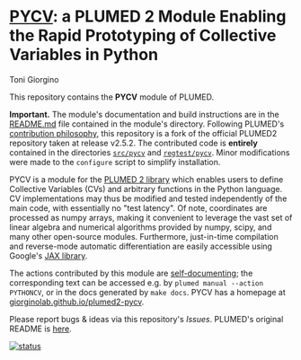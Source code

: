 [PYCV](https://giorginolab.github.io/plumed2-pycv): a PLUMED 2 Module Enabling the Rapid Prototyping of Collective Variables in Python
==========

Toni Giorgino

This repository contains the **PYCV** module of PLUMED. 

**Important.** The module's documentation and build instructions are in the [README.md](src/pycv/README.md) file contained in the module's directory. Following PLUMED's [contribution philosophy](https://www.plumed.org/doc-v2.5/developer-doc/html/_how_to_contribute_to_plumed.html), this repository is a fork of the official PLUMED2 repository taken at release v2.5.2. The contributed code is **entirely** contained in the directories [`src/pycv`](src/pycv) and [`regtest/pycv`](regtest/pycv).  Minor modifications were made to the `configure` script to simplify installation.

PYCV is a module for the [PLUMED 2 library](https://www.plumed.org) which enables users to define Collective Variables (CVs) and arbitrary functions in the Python language. CV implementations may thus be modified and tested independently of the main code, with essentially no "test latency". Of note, coordinates are processed as numpy arrays, making it convenient to leverage the vast set of linear algebra and numerical algorithms provided by numpy, scipy, and many other open-source modules. Furthermore, just-in-time compilation and reverse-mode automatic differentiation are easily accessible using Google's [JAX library](https://github.com/google/jax).

The actions contributed by this module are [self-documenting](https://www.plumed.org/doc-v2.5/developer-doc/html/using_doxygen.html); the corresponding text can be accessed e.g. by `plumed manual --action PYTHONCV`, or in the docs generated by `make docs`.  PYCV has a homepage at [giorginolab.github.io/plumed2-pycv](https://giorginolab.github.io/plumed2-pycv).



Please report bugs & ideas via this repository's *Issues*. PLUMED's original README is [here](README.md.upstream). 



[![status](https://joss.theoj.org/papers/8fe944dca9a4c5c45dd778f8518b0251/status.svg)](https://joss.theoj.org/papers/8fe944dca9a4c5c45dd778f8518b0251)
